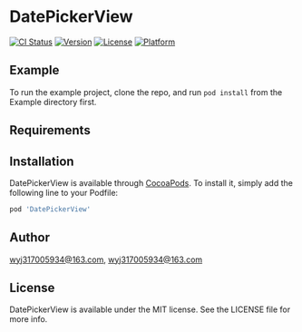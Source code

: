 # DatePickerView

[![CI Status](https://img.shields.io/travis/wyj317005934@163.com/DatePickerView.svg?style=flat)](https://travis-ci.org/wyj317005934@163.com/DatePickerView)
[![Version](https://img.shields.io/cocoapods/v/DatePickerView.svg?style=flat)](https://cocoapods.org/pods/DatePickerView)
[![License](https://img.shields.io/cocoapods/l/DatePickerView.svg?style=flat)](https://cocoapods.org/pods/DatePickerView)
[![Platform](https://img.shields.io/cocoapods/p/DatePickerView.svg?style=flat)](https://cocoapods.org/pods/DatePickerView)

## Example

To run the example project, clone the repo, and run `pod install` from the Example directory first.

## Requirements

## Installation

DatePickerView is available through [CocoaPods](https://cocoapods.org). To install
it, simply add the following line to your Podfile:

```ruby
pod 'DatePickerView'
```

## Author

wyj317005934@163.com, wyj317005934@163.com

## License

DatePickerView is available under the MIT license. See the LICENSE file for more info.
